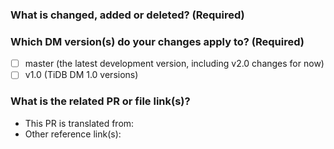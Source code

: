 <!--Thanks for your contribution to TiDB Data Migration (DM) documentation. Please answer the following questions.-->

### What is changed, added or deleted? (Required)

<!--Tell us what you did and why.-->

### Which DM version(s) do your changes apply to? (Required)

<!-- You **must** choose the DM version(s) that your changes apply to. Fill in "x" in [] to tick the checkbox below.-->

- [ ] master (the latest development version, including v2.0 changes for now)
- [ ] v1.0 (TiDB DM 1.0 versions)

<!-- For contributors with **WRITE ACCESS** in this repo:
**If you select two versions from above**, to trigger the bot to cherry-pick this PR to your desired release version branch(es), you **must** add the label **needs-cherry-pick-1.0**.-->

### What is the related PR or file link(s)?

<!--Give us some reference link(s) that might help quickly review and merge your PR.-->

- This PR is translated from:
- Other reference link(s):
